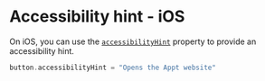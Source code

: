 # Accessibility hint - iOS

On iOS, you can use the [`accessibilityHint`](https://developer.apple.com/documentation/objectivec/nsobject/1615093-accessibilityhint) property to provide an accessibility hint.

```swift
button.accessibilityHint = "Opens the Appt website"
```
